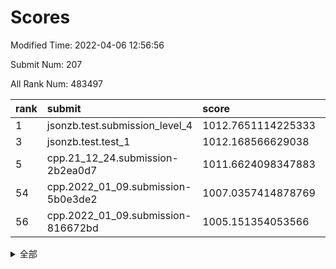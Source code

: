 # Scores

Modified Time: 2022-04-06 12:56:56

Submit Num: 207

All Rank Num: 483497

| rank |               submit               |       score        |       sigma        | pk_num |
| :--- | :--------------------------------- | :----------------- | :----------------- | :----- |
| 1    | jsonzb.test.submission_level_4     | 1012.7651114225333 | 0.7964393611143478 | 9341   |
| 3    | jsonzb.test.test_1                 | 1012.168566629038  | 0.7864505705322532 | 9337   |
| 5    | cpp.21_12_24.submission-2b2ea0d7   | 1011.6624098347883 | 0.8124213773461588 | 9344   |
| 54   | cpp.2022_01_09.submission-5b0e3de2 | 1007.0357414878769 | 0.7115839270939834 | 9344   |
| 56   | cpp.2022_01_09.submission-816672bd | 1005.151354053566  | 0.7146817461671144 | 9344   |


<details>
<summary>全部</summary>

| rank |                 submit                 |       score        |       sigma        | pk_num |
| :--- | :------------------------------------- | :----------------- | :----------------- | :----- |
| 1    | jsonzb.test.submission_level_4         | 1012.7651114225333 | 0.7964393611143478 | 9341   |
| 2    | gobigger.level_3.submission_level_3_22 | 1012.2312530582142 | 0.8153338339652656 | 9340   |
| 3    | jsonzb.test.test_1                     | 1012.168566629038  | 0.7864505705322532 | 9337   |
| 4    | gobigger.level_3.submission_level_3_43 | 1011.7339182455457 | 0.769254220206726  | 9344   |
| 5    | cpp.21_12_24.submission-2b2ea0d7       | 1011.6624098347883 | 0.8124213773461588 | 9344   |
| 6    | gobigger.level_3.submission_level_3_39 | 1011.6165966134124 | 0.7745760921378222 | 9348   |
| 7    | gobigger.level_3.submission_level_3_35 | 1011.3689247591028 | 0.7743108176075818 | 9342   |
| 8    | gobigger.level_3.submission_level_3_41 | 1011.1323571581188 | 0.7910948709938597 | 9342   |
| 9    | gobigger.level_3.submission_level_3_14 | 1011.0050693881051 | 0.7681806102523473 | 9339   |
| 10   | gobigger.level_3.submission_level_3_21 | 1010.9944021536312 | 0.7927863407162608 | 9341   |
| 11   | gobigger.level_3.submission_level_3_42 | 1010.8799608021667 | 0.78850475507908   | 9346   |
| 12   | gobigger.level_3.submission_level_3_31 | 1010.8192919165595 | 0.768617435107917  | 9342   |
| 13   | gobigger.level_3.submission_level_3_36 | 1010.6940415514326 | 0.774236449500704  | 9343   |
| 14   | gobigger.level_3.submission_level_3_18 | 1010.6583572703942 | 0.7750120780259798 | 9346   |
| 15   | gobigger.level_3.submission_level_3_24 | 1010.6024330816796 | 0.773260064426427  | 9347   |
| 16   | gobigger.level_3.submission_level_3_2  | 1010.5889445516773 | 0.7784073075110672 | 9336   |
| 17   | gobigger.level_3.submission_level_3_17 | 1010.5876034873011 | 0.7798385683808444 | 9342   |
| 18   | gobigger.level_3.submission_level_3_38 | 1010.5666428807016 | 0.7468569124154725 | 9345   |
| 19   | gobigger.level_3.submission_level_3_29 | 1010.5635917177808 | 0.7798357512499394 | 9345   |
| 20   | gobigger.level_3.submission_level_3_47 | 1010.5326799556058 | 0.7682343295219892 | 9341   |
| 21   | gobigger.level_3.submission_level_3_44 | 1010.4937090182239 | 0.7616615538395223 | 9344   |
| 22   | gobigger.level_3.submission_level_3_19 | 1010.3094529865131 | 0.7576643387056661 | 9348   |
| 23   | gobigger.level_3.submission_level_3_5  | 1010.2425950902265 | 0.7673986162813963 | 9350   |
| 24   | gobigger.level_3.submission_level_3_3  | 1010.2345627193552 | 0.7397919591252543 | 9344   |
| 25   | gobigger.level_3.submission_level_3_37 | 1010.1909825917829 | 0.7652793007708674 | 9339   |
| 26   | gobigger.level_3.submission_level_3_45 | 1010.1256368551858 | 0.7634952498598634 | 9340   |
| 27   | gobigger.level_3.submission_level_3_10 | 1010.1133020047561 | 0.7656534494667919 | 9344   |
| 28   | gobigger.level_3.submission_level_3_27 | 1010.0914976657501 | 0.7604769849058743 | 9347   |
| 29   | gobigger.level_3.submission_level_3_34 | 1010.0775943977253 | 0.7690041539218759 | 9345   |
| 30   | gobigger.level_3.submission_level_3_49 | 1010.0546161792175 | 0.7578492801346262 | 9342   |
| 31   | gobigger.level_3.submission_level_3_11 | 1010.021545101629  | 0.7537249351359496 | 9341   |
| 32   | gobigger.level_3.submission_level_3_7  | 1010.013727906306  | 0.763729389543037  | 9345   |
| 33   | gobigger.level_3.submission_level_3_46 | 1009.9782917111527 | 0.7468541970967053 | 9340   |
| 34   | gobigger.level_3.submission_level_3_28 | 1009.9399934009581 | 0.7770906425611527 | 9344   |
| 35   | gobigger.level_3.submission_level_3_33 | 1009.8932560117153 | 0.7567432093732885 | 9339   |
| 36   | gobigger.level_3.submission_level_3_1  | 1009.8771923591551 | 0.7383272095990221 | 9340   |
| 37   | gobigger.level_3.submission_level_3_26 | 1009.7309550829319 | 0.7475677197247507 | 9346   |
| 38   | gobigger.level_3.submission_level_3_16 | 1009.6629153436243 | 0.758951154124173  | 9342   |
| 39   | gobigger.level_3.submission_level_3_12 | 1009.6614815065467 | 0.7570808681277944 | 9340   |
| 40   | gobigger.level_3.submission_level_3_25 | 1009.63785192547   | 0.7541236240775762 | 9346   |
| 41   | gobigger.level_3.submission_level_3_20 | 1009.4890867447901 | 0.7771765045703845 | 9348   |
| 42   | gobigger.level_3.submission_level_3_4  | 1009.4708197894731 | 0.7495697818288576 | 9341   |
| 43   | gobigger.level_3.submission_level_3_23 | 1009.4169868490974 | 0.737854851707683  | 9340   |
| 44   | gobigger.level_3.submission_level_3_48 | 1009.4129051318029 | 0.7658794229857759 | 9349   |
| 45   | gobigger.level_3.submission_level_3_8  | 1009.3069231935432 | 0.7373974482519382 | 9340   |
| 46   | gobigger.level_3.submission_level_3_13 | 1009.1966756593351 | 0.740665758833571  | 9342   |
| 47   | gobigger.level_3.submission_level_3_30 | 1009.1924581026701 | 0.7598935439273661 | 9344   |
| 48   | gobigger.level_3.submission_level_3_40 | 1009.1664243830601 | 0.7359703700669551 | 9346   |
| 49   | gobigger.level_3.submission_level_3_0  | 1008.8671327610746 | 0.7405726812528597 | 9343   |
| 50   | gobigger.level_3.submission_level_3_6  | 1008.8658349342493 | 0.7515000646557105 | 9346   |
| 51   | gobigger.level_3.submission_level_3_15 | 1008.6639649708763 | 0.7195324713260969 | 9346   |
| 52   | gobigger.level_3.submission_level_3_9  | 1008.6576895512947 | 0.7477614068042764 | 9343   |
| 53   | gobigger.level_3.submission_level_3_32 | 1007.7608276227288 | 0.7509773620579019 | 9345   |
| 54   | cpp.2022_01_09.submission-5b0e3de2     | 1007.0357414878769 | 0.7115839270939834 | 9344   |
| 55   | gobigger.level_1.submission_level_1_35 | 1005.1516077646368 | 0.7344459094415949 | 9340   |
| 56   | cpp.2022_01_09.submission-816672bd     | 1005.151354053566  | 0.7146817461671144 | 9344   |
| 57   | gobigger.level_1.submission_level_1_11 | 1004.5318381654967 | 0.7113921620910176 | 9343   |
| 58   | gobigger.level_1.submission_level_1_40 | 1004.3794789934383 | 0.7095813836475472 | 9344   |
| 59   | gobigger.level_1.submission_level_1_20 | 1004.0189068623528 | 0.7308159178440166 | 9345   |
| 60   | gobigger.level_1.submission_level_1_0  | 1003.892848656741  | 0.712683844782983  | 9344   |
| 61   | gobigger.level_1.submission_level_1_19 | 1003.8528244217848 | 0.7206280742185462 | 9339   |
| 62   | gobigger.level_1.submission_level_1_4  | 1003.8092132077952 | 0.7134291209977374 | 9342   |
| 63   | gobigger.level_1.submission_level_1_34 | 1003.7555730051475 | 0.7107436354608692 | 9345   |
| 64   | gobigger.level_1.submission_level_1_37 | 1003.7515139168141 | 0.7259038726650814 | 9348   |
| 65   | gobigger.level_1.submission_level_1_16 | 1003.6478540261086 | 0.7247351175314942 | 9344   |
| 66   | gobigger.level_1.submission_level_1_47 | 1003.5975500980428 | 0.7118906026182443 | 9347   |
| 67   | gobigger.level_1.submission_level_1_46 | 1003.5425813474443 | 0.716846778929453  | 9346   |
| 68   | gobigger.level_1.submission_level_1_13 | 1003.5254075272998 | 0.7148080855699623 | 9343   |
| 69   | gobigger.level_1.submission_level_1_26 | 1003.5051336103977 | 0.7065645217384439 | 9345   |
| 70   | gobigger.level_1.submission_level_1_3  | 1003.4501371632133 | 0.7097135910186967 | 9345   |
| 71   | gobigger.level_1.submission_level_1_32 | 1003.4377188560263 | 0.7149624048699164 | 9342   |
| 72   | gobigger.level_1.submission_level_1_27 | 1003.4203333005731 | 0.7140073070781852 | 9336   |
| 73   | gobigger.level_1.submission_level_1_18 | 1003.4122722256777 | 0.71665733700671   | 9344   |
| 74   | gobigger.level_1.submission_level_1_29 | 1003.290724992497  | 0.7288092186734862 | 9344   |
| 75   | gobigger.level_1.submission_level_1_43 | 1003.2516130756206 | 0.7149510457979324 | 9343   |
| 76   | gobigger.level_1.submission_level_1_30 | 1003.2214138895515 | 0.7169342993812466 | 9338   |
| 77   | gobigger.level_1.submission_level_1_24 | 1003.2145615633822 | 0.7121578144851184 | 9339   |
| 78   | gobigger.level_1.submission_level_1_33 | 1003.1352642388495 | 0.7135308833157507 | 9344   |
| 79   | gobigger.level_1.submission_level_1_10 | 1003.1120430818817 | 0.7145728189171361 | 9343   |
| 80   | gobigger.level_1.submission_level_1_36 | 1003.0647709865331 | 0.7183408948240411 | 9344   |
| 81   | gobigger.level_1.submission_level_1_25 | 1003.0546577556786 | 0.7140734927063648 | 9340   |
| 82   | gobigger.level_1.submission_level_1_12 | 1003.0305911499933 | 0.7106087401084306 | 9344   |
| 83   | gobigger.level_1.submission_level_1_9  | 1002.9735562488019 | 0.7058895762217517 | 9346   |
| 84   | gobigger.level_1.submission_level_1_22 | 1002.9717185422783 | 0.7201630696548362 | 9341   |
| 85   | gobigger.level_1.submission_level_1_21 | 1002.9597664215288 | 0.7130825803663914 | 9342   |
| 86   | gobigger.level_1.submission_level_1_7  | 1002.8810859596432 | 0.7132924087575978 | 9342   |
| 87   | gobigger.level_1.submission_level_1_31 | 1002.8749124481172 | 0.7130514832077446 | 9346   |
| 88   | gobigger.level_1.submission_level_1_45 | 1002.8518289414776 | 0.7070222712852727 | 9339   |
| 89   | gobigger.level_1.submission_level_1_49 | 1002.8185956236609 | 0.7146683682431065 | 9343   |
| 90   | gobigger.level_1.submission_level_1_1  | 1002.763205847577  | 0.71841821763389   | 9345   |
| 91   | gobigger.level_1.submission_level_1_39 | 1002.7562295116888 | 0.7160541838603574 | 9343   |
| 92   | gobigger.level_1.submission_level_1_42 | 1002.6348377058654 | 0.7195240080864309 | 9343   |
| 93   | gobigger.level_1.submission_level_1_41 | 1002.6332173059068 | 0.7123070918996679 | 9338   |
| 94   | gobigger.level_1.submission_level_1_48 | 1002.6159321446095 | 0.7181961602791618 | 9340   |
| 95   | gobigger.level_1.submission_level_1_17 | 1002.6044737658426 | 0.7090743418042726 | 9346   |
| 96   | gobigger.level_1.submission_level_1_15 | 1002.5543243950675 | 0.7112123539184443 | 9341   |
| 97   | gobigger.level_1.submission_level_1_14 | 1002.491210121264  | 0.7159462101098995 | 9344   |
| 98   | gobigger.level_1.submission_level_1_5  | 1002.3884013456974 | 0.709207594488453  | 9345   |
| 99   | gobigger.level_1.submission_level_1_23 | 1002.3183530783093 | 0.7170016181430331 | 9346   |
| 100  | gobigger.level_1.submission_level_1_38 | 1002.308112624116  | 0.7152053588441013 | 9342   |
| 101  | gobigger.level_1.submission_level_1_28 | 1002.2016373352608 | 0.7086135455633971 | 9347   |
| 102  | gobigger.level_1.submission_level_1_8  | 1002.0877174029946 | 0.7124159229630703 | 9344   |
| 103  | gobigger.level_1.submission_level_1_44 | 1001.8502352250372 | 0.706611562969576  | 9342   |
| 104  | gobigger.level_1.submission_level_1_2  | 1001.614403661548  | 0.7029994102908436 | 9342   |
| 105  | gobigger.level_1.submission_level_1_6  | 1001.3462192236582 | 0.7104114222110477 | 9343   |
| 106  | gobigger.random.submission_random_39   | 997.9552674038789  | 0.7127919651696869 | 9348   |
| 107  | gobigger.random.submission_random_8    | 997.5187941787821  | 0.7036216405568159 | 9345   |
| 108  | gobigger.random.submission_random_11   | 996.9837616902538  | 0.7196936781600425 | 9343   |
| 109  | gobigger.random.submission_random_49   | 996.9695965893698  | 0.7014521358312247 | 9342   |
| 110  | gobigger.random.submission_random_16   | 996.9630752574312  | 0.708203799802392  | 9341   |
| 111  | gobigger.random.submission_random_14   | 996.9444240429284  | 0.7154497314728104 | 9341   |
| 112  | gobigger.random.submission_random_34   | 996.867999474315   | 0.689663544663899  | 9346   |
| 113  | gobigger.random.submission_random_41   | 996.7992329044375  | 0.7102492146834293 | 9346   |
| 114  | gobigger.random.submission_random_9    | 996.7389630686995  | 0.7172242544306431 | 9344   |
| 115  | gobigger.random.submission_random_21   | 996.7338455957731  | 0.6958580107222502 | 9344   |
| 116  | gobigger.random.submission_random_13   | 996.714986466259   | 0.7100014862968721 | 9345   |
| 117  | gobigger.random.submission_random_43   | 996.6672191649743  | 0.7073571746805922 | 9346   |
| 118  | gobigger.random.submission_random_48   | 996.6586799469474  | 0.7076530366617222 | 9345   |
| 119  | gobigger.random.submission_random_10   | 996.6096200697775  | 0.6986855616581543 | 9345   |
| 120  | gobigger.random.submission_random_36   | 996.486853837913   | 0.7150209811607935 | 9338   |
| 121  | gobigger.random.submission_random_20   | 996.4825232017171  | 0.7097247654406248 | 9343   |
| 122  | gobigger.random.submission_random_18   | 996.4818557165098  | 0.7003499204844312 | 9343   |
| 123  | gobigger.random.submission_random_7    | 996.4580351992806  | 0.708911014752919  | 9343   |
| 124  | gobigger.random.submission_random_31   | 996.4075568367883  | 0.7020070770379281 | 9340   |
| 125  | gobigger.random.submission_random_38   | 996.396169588546   | 0.7089143307665269 | 9343   |
| 126  | gobigger.random.submission_random_26   | 996.3808705870979  | 0.7117556178909031 | 9341   |
| 127  | gobigger.random.submission_random_19   | 996.3504504105108  | 0.7166962409521506 | 9344   |
| 128  | gobigger.random.submission_random_25   | 996.1868214164444  | 0.6919975791610199 | 9343   |
| 129  | gobigger.random.submission_random_6    | 996.1838679099343  | 0.7091620372202112 | 9340   |
| 130  | gobigger.random.submission_random_3    | 996.0893335782813  | 0.7167712935644766 | 9344   |
| 131  | gobigger.random.submission_random_42   | 996.0711725578639  | 0.7151594089195159 | 9339   |
| 132  | gobigger.random.submission_random_1    | 995.9839519993874  | 0.7180335948509626 | 9343   |
| 133  | gobigger.random.submission_random_5    | 995.9567953664297  | 0.7048290740532557 | 9343   |
| 134  | gobigger.random.submission_random_23   | 995.9526663772934  | 0.7005693000356045 | 9339   |
| 135  | gobigger.random.submission_random_35   | 995.8734471707886  | 0.7122913561920563 | 9344   |
| 136  | gobigger.random.submission_random_12   | 995.8252768089525  | 0.7023851518128502 | 9344   |
| 137  | gobigger.random.submission_random_47   | 995.8245957098372  | 0.7136605350506966 | 9344   |
| 138  | gobigger.random.submission_random_32   | 995.775267036879   | 0.7099172752526723 | 9339   |
| 139  | gobigger.random.submission_random_30   | 995.7750453489319  | 0.7079633575892632 | 9346   |
| 140  | gobigger.random.submission_random_0    | 995.752426859545   | 0.6966307561818896 | 9336   |
| 141  | gobigger.random.submission_random_37   | 995.7256139352099  | 0.7121553986371011 | 9337   |
| 142  | gobigger.random.submission_random_22   | 995.677869191506   | 0.7140125840175392 | 9343   |
| 143  | gobigger.random.submission_random_17   | 995.6346105243491  | 0.7161915245014059 | 9343   |
| 144  | gobigger.random.submission_random_46   | 995.6260834823448  | 0.6999801835854719 | 9338   |
| 145  | gobigger.random.submission_random_28   | 995.4831023112931  | 0.7173373990279338 | 9345   |
| 146  | gobigger.random.submission_random_40   | 995.4630126463561  | 0.7345859627422132 | 9347   |
| 147  | gobigger.random.submission_random_24   | 995.4603996480494  | 0.7028856573161336 | 9345   |
| 148  | gobigger.random.submission_random_45   | 995.3558928291799  | 0.7225679438029071 | 9341   |
| 149  | gobigger.random.submission_random_33   | 995.3447688779706  | 0.7203696640702171 | 9342   |
| 150  | gobigger.random.submission_random_27   | 995.0598770405026  | 0.7167285567393135 | 9340   |
| 151  | gobigger.random.submission_random_44   | 994.9811306635257  | 0.7080202043946903 | 9341   |
| 152  | gobigger.random.submission_random_29   | 994.9538122334225  | 0.7038693263719284 | 9342   |
| 153  | gobigger.random.submission_random_15   | 994.8529734356931  | 0.7244099624828234 | 9346   |
| 154  | gobigger.random.submission_random_4    | 994.6139611432524  | 0.7105782697325463 | 9343   |
| 155  | gobigger.random.submission_random_2    | 994.1731003311758  | 0.7128912402132455 | 9343   |
| 156  | gobigger.level_2.submission_level_2_31 | 993.7172675395175  | 0.7210339472990404 | 9346   |
| 157  | gobigger.level_2.submission_level_2_35 | 993.6809846959479  | 0.7355784803156358 | 9342   |
| 158  | gobigger.level_2.submission_level_2_5  | 993.6534533843626  | 0.7358322634895964 | 9343   |
| 159  | gobigger.level_2.submission_level_2_3  | 993.6338306732063  | 0.7335537478050254 | 9345   |
| 160  | gobigger.level_2.submission_level_2_22 | 993.6117379202312  | 0.744792132693465  | 9343   |
| 161  | gobigger.level_2.submission_level_2_16 | 993.4109957948957  | 0.7411745208043652 | 9341   |
| 162  | gobigger.level_2.submission_level_2_1  | 993.4108307126623  | 0.7408308500957045 | 9349   |
| 163  | gobigger.level_2.submission_level_2_21 | 993.3503929421712  | 0.7327260481715272 | 9348   |
| 164  | gobigger.level_2.submission_level_2_6  | 993.2035313970595  | 0.7350519413879648 | 9342   |
| 165  | gobigger.level_2.submission_level_2_34 | 993.0263353253172  | 0.7400331597819533 | 9347   |
| 166  | gobigger.level_2.submission_level_2_44 | 992.9956658587573  | 0.7361958141284456 | 9346   |
| 167  | gobigger.level_2.submission_level_2_20 | 992.9878422422845  | 0.7319049230601078 | 9349   |
| 168  | gobigger.level_2.submission_level_2_43 | 992.8940912884873  | 0.73858846419996   | 9338   |
| 169  | gobigger.level_2.submission_level_2_48 | 992.8502879570955  | 0.732370941447883  | 9340   |
| 170  | gobigger.level_2.submission_level_2_23 | 992.8461447024436  | 0.7463916913559501 | 9337   |
| 171  | gobigger.level_2.submission_level_2_32 | 992.7570630655355  | 0.7470856247528174 | 9345   |
| 172  | gobigger.level_2.submission_level_2_49 | 992.6142400964865  | 0.7323414719657532 | 9341   |
| 173  | gobigger.level_2.submission_level_2_11 | 992.613453265019   | 0.7506501526431103 | 9341   |
| 174  | gobigger.level_2.submission_level_2_8  | 992.487013957606   | 0.7313680956891697 | 9345   |
| 175  | gobigger.level_2.submission_level_2_47 | 992.4821979504463  | 0.7509431026209296 | 9343   |
| 176  | gobigger.level_2.submission_level_2_29 | 992.3916460379994  | 0.7528403430927246 | 9345   |
| 177  | gobigger.level_2.submission_level_2_18 | 992.3718206268396  | 0.7411227134651421 | 9342   |
| 178  | gobigger.level_2.submission_level_2_26 | 992.3116270769636  | 0.7454082487553826 | 9347   |
| 179  | gobigger.level_2.submission_level_2_2  | 992.2354452326806  | 0.7455356743861853 | 9343   |
| 180  | gobigger.level_2.submission_level_2_7  | 992.2176998176957  | 0.7683747185163105 | 9344   |
| 181  | gobigger.level_2.submission_level_2_42 | 992.1866070051267  | 0.7499368376177775 | 9343   |
| 182  | gobigger.level_2.submission_level_2_45 | 992.1384473472216  | 0.7550933048406043 | 9340   |
| 183  | gobigger.level_2.submission_level_2_27 | 992.0102909028485  | 0.7378222987514688 | 9341   |
| 184  | gobigger.level_2.submission_level_2_4  | 991.9407684330057  | 0.7330846205923058 | 9341   |
| 185  | gobigger.level_2.submission_level_2_37 | 991.8754865167033  | 0.7472999653540275 | 9349   |
| 186  | gobigger.level_2.submission_level_2_15 | 991.8494110801685  | 0.760877184875475  | 9340   |
| 187  | gobigger.level_2.submission_level_2_46 | 991.7265095928444  | 0.7531763094610959 | 9339   |
| 188  | gobigger.level_2.submission_level_2_40 | 991.711588221754   | 0.7503422414122306 | 9342   |
| 189  | gobigger.level_2.submission_level_2_25 | 991.6804539638024  | 0.7534144810888739 | 9340   |
| 190  | gobigger.level_2.submission_level_2_10 | 991.6804228896699  | 0.7372113465614818 | 9341   |
| 191  | gobigger.level_2.submission_level_2_33 | 991.6190482940168  | 0.7664299480503776 | 9340   |
| 192  | gobigger.level_2.submission_level_2_39 | 991.5743261709104  | 0.7382468695974571 | 9340   |
| 193  | gobigger.level_2.submission_level_2_36 | 991.573297602085   | 0.7343788620591122 | 9339   |
| 194  | gobigger.level_2.submission_level_2_41 | 991.5384651768913  | 0.7583797131673535 | 9341   |
| 195  | gobigger.level_2.submission_level_2_38 | 991.4641023377567  | 0.7440081207880035 | 9345   |
| 196  | gobigger.level_2.submission_level_2_9  | 991.4398934339622  | 0.7612044049597553 | 9348   |
| 197  | gobigger.level_2.submission_level_2_12 | 991.1111949115913  | 0.7392143078266074 | 9343   |
| 198  | gobigger.level_2.submission_level_2_0  | 991.0939207357185  | 0.7820480931791842 | 9341   |
| 199  | gobigger.level_2.submission_level_2_17 | 991.0280966455042  | 0.7644588973270101 | 9343   |
| 200  | gobigger.level_2.submission_level_2_30 | 991.0114234718811  | 0.7613132274579995 | 9343   |
| 201  | gobigger.level_2.submission_level_2_19 | 990.962046507761   | 0.7503635912388162 | 9340   |
| 202  | gobigger.level_2.submission_level_2_13 | 990.9425553600355  | 0.7756218655189968 | 9338   |
| 203  | gobigger.level_2.submission_level_2_24 | 990.8451400809956  | 0.7338767375485772 | 9344   |
| 204  | gobigger.level_2.submission_level_2_14 | 990.6265390974346  | 0.7676021230364184 | 9343   |
| 205  | gobigger.level_2.submission_level_2_28 | 990.5648633661074  | 0.767900885103429  | 9340   |
| 206  | gobigger.none.submission_none_0        | 977.9904217660525  | 1.2897515008612659 | 9346   |
| 207  | gobigger.none.submission_none_1        | 974.9706003262806  | 1.5437917144994888 | 9344   |

</details>